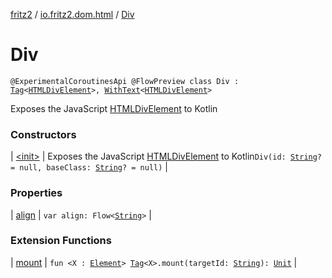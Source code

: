 [fritz2](../../index.md) / [io.fritz2.dom.html](../index.md) / [Div](./index.md)

# Div

`@ExperimentalCoroutinesApi @FlowPreview class Div : `[`Tag`](../../io.fritz2.dom/-tag/index.md)`<`[`HTMLDivElement`](https://kotlinlang.org/api/latest/jvm/stdlib/org.w3c.dom/-h-t-m-l-div-element/index.html)`>, `[`WithText`](../../io.fritz2.dom/-with-text/index.md)`<`[`HTMLDivElement`](https://kotlinlang.org/api/latest/jvm/stdlib/org.w3c.dom/-h-t-m-l-div-element/index.html)`>`

Exposes the JavaScript [HTMLDivElement](https://developer.mozilla.org/en/docs/Web/API/HTMLDivElement) to Kotlin

### Constructors

| [&lt;init&gt;](-init-.md) | Exposes the JavaScript [HTMLDivElement](https://developer.mozilla.org/en/docs/Web/API/HTMLDivElement) to Kotlin`Div(id: `[`String`](https://kotlinlang.org/api/latest/jvm/stdlib/kotlin/-string/index.html)`? = null, baseClass: `[`String`](https://kotlinlang.org/api/latest/jvm/stdlib/kotlin/-string/index.html)`? = null)` |

### Properties

| [align](align.md) | `var align: Flow<`[`String`](https://kotlinlang.org/api/latest/jvm/stdlib/kotlin/-string/index.html)`>` |

### Extension Functions

| [mount](../../io.fritz2.dom/mount.md) | `fun <X : `[`Element`](https://kotlinlang.org/api/latest/jvm/stdlib/org.w3c.dom/-element/index.html)`> `[`Tag`](../../io.fritz2.dom/-tag/index.md)`<X>.mount(targetId: `[`String`](https://kotlinlang.org/api/latest/jvm/stdlib/kotlin/-string/index.html)`): `[`Unit`](https://kotlinlang.org/api/latest/jvm/stdlib/kotlin/-unit/index.html) |

